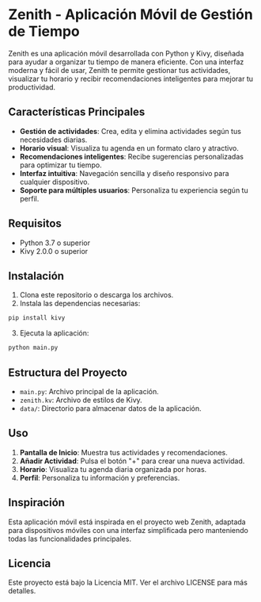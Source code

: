 # Zenith - Aplicación Móvil de Gestión de Tiempo

Zenith es una aplicación móvil desarrollada con Python y Kivy, diseñada para ayudar a organizar tu tiempo de manera eficiente. Con una interfaz moderna y fácil de usar, Zenith te permite gestionar tus actividades, visualizar tu horario y recibir recomendaciones inteligentes para mejorar tu productividad.

## Características Principales

- **Gestión de actividades**: Crea, edita y elimina actividades según tus necesidades diarias.
- **Horario visual**: Visualiza tu agenda en un formato claro y atractivo.
- **Recomendaciones inteligentes**: Recibe sugerencias personalizadas para optimizar tu tiempo.
- **Interfaz intuitiva**: Navegación sencilla y diseño responsivo para cualquier dispositivo.
- **Soporte para múltiples usuarios**: Personaliza tu experiencia según tu perfil.

## Requisitos

- Python 3.7 o superior
- Kivy 2.0.0 o superior

## Instalación

1. Clona este repositorio o descarga los archivos.
2. Instala las dependencias necesarias:

```bash
pip install kivy
```

3. Ejecuta la aplicación:

```bash
python main.py
```

## Estructura del Proyecto

- `main.py`: Archivo principal de la aplicación.
- `zenith.kv`: Archivo de estilos de Kivy.
- `data/`: Directorio para almacenar datos de la aplicación.

## Uso

1. **Pantalla de Inicio**: Muestra tus actividades y recomendaciones.
2. **Añadir Actividad**: Pulsa el botón "+" para crear una nueva actividad.
3. **Horario**: Visualiza tu agenda diaria organizada por horas.
4. **Perfil**: Personaliza tu información y preferencias.

## Inspiración

Esta aplicación móvil está inspirada en el proyecto web Zenith, adaptada para dispositivos móviles con una interfaz simplificada pero manteniendo todas las funcionalidades principales.

## Licencia

Este proyecto está bajo la Licencia MIT. Ver el archivo LICENSE para más detalles.